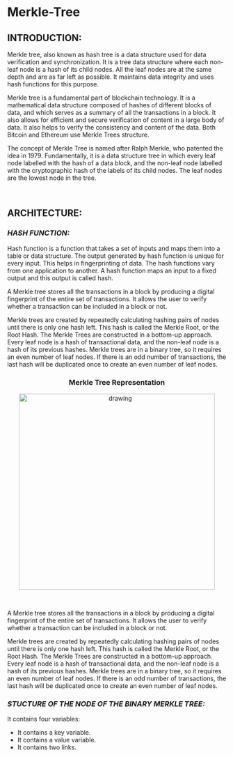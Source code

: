 # Merkle-Tree
## INTRODUCTION:

Merkle tree, also known as hash tree is a data structure used for data verification and synchronization. It is a tree data structure where each non-leaf node is a hash of its child nodes. All the leaf nodes are at the same depth and are as far left as possible. It maintains data integrity and uses hash functions for this purpose.

Merkle tree is a fundamental part of blockchain technology. It is a mathematical data structure composed of hashes of different blocks of data, and which serves as a summary of all the transactions in a block. It also allows for efficient and secure verification of content in a large body of data. It also helps to verify the consistency and content of the data. Both Bitcoin and Ethereum use Merkle Trees structure. 

The concept of Merkle Tree is named after Ralph Merkle, who patented the idea in 1979. Fundamentally, it is a data structure tree in which every leaf node labelled with the hash of a data block, and the non-leaf node labelled with the cryptographic hash of the labels of its child nodes. The leaf nodes are the lowest node in the tree.

<br>

## ARCHITECTURE:<br>
### *HASH FUNCTION:*<br>

Hash function is a function that takes a set of inputs and maps them into a table or data structure. The output generated by hash function is unique for every input. This helps in fingerprinting of data. The hash functions vary from one application to another. A hash function maps an input to a fixed output and this output is called hash.

A Merkle tree stores all the transactions in a block by producing a digital fingerprint of the entire set of transactions. It allows the user to verify whether a transaction can be included in a block or not.

Merkle trees are created by repeatedly calculating hashing pairs of nodes until there is only one hash left. This hash is called the Merkle Root, or the Root Hash. The Merkle Trees are constructed in a bottom-up approach. Every leaf node is a hash of transactional data, and the non-leaf node is a hash of its previous hashes. Merkle trees are in a binary tree, so it requires an even number of leaf nodes. If there is an odd number of transactions, the last hash will be duplicated once to create an even number of leaf nodes.<br>


### <p align="center">**Merkle Tree Representation**</p>
<p align="center"><img src="https://user-images.githubusercontent.com/76039017/164988923-3c1d3f50-1829-443f-ad49-64e915fecd34.png" alt="drawing" lenght="500" width="450" class="centerImage"/></p><br>


A Merkle tree stores all the transactions in a block by producing a digital fingerprint of the entire set of transactions. It allows the user to verify whether a transaction can be included in a block or not.

Merkle trees are created by repeatedly calculating hashing pairs of nodes until there is only one hash left. This hash is called the Merkle Root, or the Root Hash. The Merkle Trees are constructed in a bottom-up approach. Every leaf node is a hash of transactional data, and the non-leaf node is a hash of its previous hashes. Merkle trees are in a binary tree, so it requires an even number of leaf nodes. If there is an odd number of transactions, the last hash will be duplicated once to create an even number of leaf nodes.<br>

### *STUCTURE OF THE NODE OF THE BINARY MERKLE TREE:*<br>

It contains four variables:<br>
*	It contains a key variable.<br>
*	It contains a value variable.<br>
*	It contains two links.<br>

<br>


